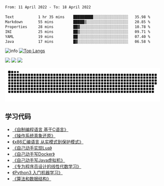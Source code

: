 <!--START_SECTION:waka-->

```text
From: 11 April 2022 - To: 18 April 2022

Text           1 hr 35 mins    █████████░░░░░░░░░░░░░░░░   35.98 %
Markdown       55 mins         █████▒░░░░░░░░░░░░░░░░░░░   20.85 %
Properties     28 mins         ██▓░░░░░░░░░░░░░░░░░░░░░░   10.78 %
INI            25 mins         ██▒░░░░░░░░░░░░░░░░░░░░░░   09.71 %
YAML           19 mins         ██░░░░░░░░░░░░░░░░░░░░░░░   07.40 %
Java           17 mins         █▓░░░░░░░░░░░░░░░░░░░░░░░   06.58 %
```

<!--END_SECTION:waka-->

![info](https://github-readme-stats.vercel.app/api?username=chenlingmin&show_icons=true&count_private=true&hide=prs&theme=default_repocard)
[![Top Langs](https://github-readme-stats.vercel.app/api/top-langs/?username=chenlingmin&layout=compact)](https://github.com/anuraghazra/github-readme-stats)


[![](https://img.shields.io/badge/OS-Arch%20Linux-33aadd?style=flat-square&logo=arch-linux&logoColor=ffffff)](https://www.archlinux.org/)
[![](https://img.shields.io/badge/macOS-Hackintosh-292e33?style=flat-square&logo=apple&logoColor=ffffff)](https://www.tonymacx86.com/)
![](https://visitor-badge.glitch.me/badge?page_id=CasterWx.readme)

![](https://raw.githubusercontent.com/chenlingmin/chenlingmin/main/assets/github-contribution-grid-snake.svg)  

## 学习代码

* [《自制编程语言 基于C语言》](https://github.com/chenlingmin/sparrow)
* [《操作系统真象还原》](https://github.com/chenlingmin/os-learn)
* [《x86汇编语言 从实模式到保护模式》](https://github.com/chenlingmin/x86_assembly)
* [《自己动手实现Lua》](https://github.com/chenlingmin/luago)
* [《自己动手写Docker》](https://github.com/chenlingmin/mydocker)
* [《自己动手写Java虚拟机》](https://github.com/chenlingmin/jvmgo)
* [《专为程序员设计的线性代数学习》](https://github.com/chenlingmin/Play-with-Linear-Algebra)
* [《Python3 入门机器学习》](https://github.com/chenlingmin/python3-ml)
* [《算法和数据结构》](https://github.com/chenlingmin/algorithms)
